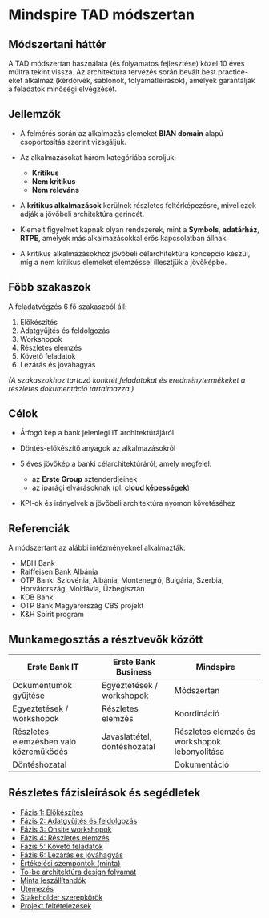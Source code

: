 # Mindspire TAD módszertan

## Módszertani háttér

A TAD módszertan használata (és folyamatos fejlesztése) közel 10 éves múltra tekint vissza. Az architektúra tervezés során bevált best practice-eket alkalmaz (kérdőívek, sablonok, folyamatleírások), amelyek garantálják a feladatok minőségi elvégzését.

## Jellemzők

* A felmérés során az alkalmazás elemeket **BIAN domain** alapú csoportosítás szerint vizsgáljuk.
* Az alkalmazásokat három kategóriába soroljuk:

  * **Kritikus**
  * **Nem kritikus**
  * **Nem releváns**
* A **kritikus alkalmazások** kerülnek részletes feltérképezésre, mivel ezek adják a jövőbeli architektúra gerincét.
* Kiemelt figyelmet kapnak olyan rendszerek, mint a **Symbols**, **adatárház**, **RTPE**, amelyek más alkalmazásokkal erős kapcsolatban állnak.
* A kritikus alkalmazásokhoz jövőbeli célarchitektúra koncepció készül, míg a nem kritikus elemeket elemzéssel illesztjük a jövőképbe.

## Főbb szakaszok

A feladatvégzés 6 fő szakaszból áll:

1. Előkészítés
2. Adatgyűjtés és feldolgozás
3. Workshopok
4. Részletes elemzés
5. Követő feladatok
6. Lezárás és jóváhagyás

*(A szakaszokhoz tartozó konkrét feladatokat és eredménytermékeket a részletes dokumentáció tartalmazza.)*

## Célok

* Átfogó kép a bank jelenlegi IT architektúrájáról
* Döntés-előkészítő anyagok az alkalmazásokról
* 5 éves jövőkép a banki célarchitektúráról, amely megfelel:

  * az **Erste Group** sztenderdjeinek
  * az iparági elvárásoknak (pl. **cloud képességek**)
* KPI-ok és irányelvek a jövőbeli architektúra nyomon követéséhez

## Referenciák

A módszertant az alábbi intézményeknél alkalmazták:

* MBH Bank
* Raiffeisen Bank Albánia
* OTP Bank: Szlovénia, Albánia, Montenegró, Bulgária, Szerbia, Horvátország, Moldávia, Üzbegisztán
* KDB Bank
* OTP Bank Magyarország CBS projekt
* K\&H Spirit program

## Munkamegosztás a résztvevők között

| Erste Bank IT                          | Erste Bank Business          | Mindspire                                     |
| -------------------------------------- | ---------------------------- | --------------------------------------------- |
| Dokumentumok gyűjtése                  | Egyeztetések / workshopok    | Módszertan                                    |
| Egyeztetések / workshopok              | Részletes elemzés            | Koordináció                                   |
| Részletes elemzésben való közreműködés | Javaslattétel, döntéshozatal | Részletes elemzés és workshopok lebonyolítása |
| Döntéshozatal                          |                              | Dokumentáció                                  |

## Részletes fázisleírások és segédletek

- [Fázis 1: Előkészítés](./tad/phase-01-elokeszites.md)
- [Fázis 2: Adatgyűjtés és feldolgozás](./tad/phase-02-adatgyujtes.md)
- [Fázis 3: Onsite workshopok](./tad/phase-03-workshopok.md)
- [Fázis 4: Részletes elemzés](./tad/phase-04-reszletes-elemzes.md)
- [Fázis 5: Követő feladatok](./tad/phase-05-koveto-feladatok.md)
- [Fázis 6: Lezárás és jóváhagyás](./tad/phase-06-lezaras.md)
- [Értékelési szempontok (minta)](./tad/evaluation-criteria.md)
- [To-be architektúra design folyamat](./tad/to-be-design-flow.md)
- [Minta leszállítandók](./tad/sample-deliverables.md)
- [Ütemezés](./tad/planning-timeline.md)
- [Stakeholder szerepkörök](./tad/stakeholder-roles.md)
- [Projekt feltételezések](./tad/project-assumptions.md)
